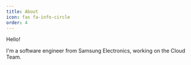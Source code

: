 ```yaml
---
title: About
icon: fas fa-info-circle
order: 4
---
```


Hello!

I'm a software engineer from Samsung Electronics, working on the Cloud Team.
